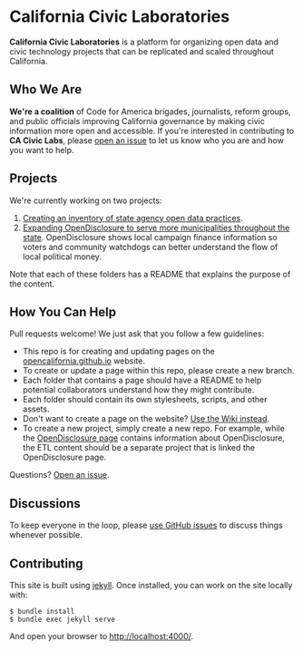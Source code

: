 California Civic Laboratories
=============================

**California Civic Laboratories** is a platform for organizing open data and civic technology projects that can be replicated and scaled throughout California. 

## Who We Are
**We're a coalition** of Code for America brigades, journalists, reform groups, and public officials improving California governance by making civic information more open and accessible. If you're interested in contributing to **CA Civic Labs**, please [open an issue](/issues) to let us know who you are and how you want to help. 

## Projects
We're currently working on two projects:

1. [Creating an inventory of state agency open data practices](/state-agencies). 
2. [Expanding OpenDisclosure to serve more municipalities throughout the state](/opendisclosure). OpenDisclosure shows local campaign finance information so voters and community watchdogs can better understand the flow of local political money.  

Note that each of these folders has a README that explains the purpose of the content.

## How You Can Help
Pull requests welcome! We just ask that you follow a few guidelines:

* This repo is for creating and updating pages on the [opencalifornia.github.io](http://opencalifornia.github.io/) website.
* To create or update a page within this repo, please create a new branch.
* Each folder that contains a page should have a README to help potential collaborators understand how they might contribute.
* Each folder should contain its own stylesheets, scripts, and other assets.
* Don't want to create a page on the website? [Use the Wiki instead](https://github.com/opencalifornia/opencalifornia.github.io/wiki).
* To create a new project, simply create a new repo. For example, while the [OpenDisclosure page](/opendisclosure) contains information about OpenDisclosure, the ETL content should be a separate project that is linked the OpenDisclosure page.

Questions? [Open an issue](https://github.com/opencalifornia/opencalifornia.github.io/issues).

## Discussions
To keep everyone in the loop, please [use GitHub issues](/issues) to discuss things whenever possible.

## Contributing

This site is built using [jekyll](http://jekyllrb.com/). Once installed, you can work on the site locally with:

    $ bundle install
    $ bundle exec jekyll serve

And open your browser to [http://localhost:4000/](http://localhost:4000/).
